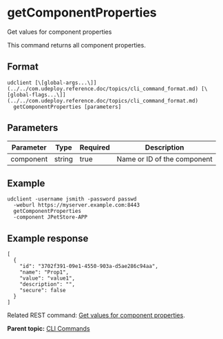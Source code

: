 # getComponentProperties

Get values for component properties

This command returns all component properties.

## Format

```
udclient [\[global-args...\]](../../com.udeploy.reference.doc/topics/cli_command_format.md) [\[global-flags...\]](../../com.udeploy.reference.doc/topics/cli_command_format.md)
  getComponentProperties [parameters]
```

## Parameters

|Parameter|Type|Required|Description|
|---------|----|--------|-----------|
|component|string|true|Name or ID of the component|

## Example

```
udclient -username jsmith -password passwd 
  -weburl https://myserver.example.com:8443
  getComponentProperties
  -component JPetStore-APP
```

## Example response

```
[
  {
    "id": "3702f391-09e1-4550-903a-d5ae286c94aa",
    "name": "Prop1",
    "value": "value1",
    "description": "",
    "secure": false
  }
]
```

Related REST command: [Get values for component properties](rest_cli_component_getproperties_get.md).

**Parent topic:** [CLI Commands](../../com.udeploy.reference.doc/topics/cli_commands.md)

